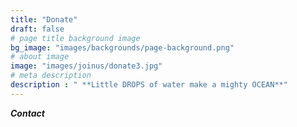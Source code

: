 ```yaml
---
title: "Donate"
draft: false
# page title background image
bg_image: "images/backgrounds/page-background.png"
# about image
image: "images/joinus/donate3.jpg"
# meta description
description : " **Little DROPS of water make a mighty OCEAN**"
---
```


***Contact***